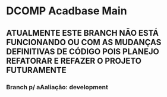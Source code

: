 # DCOMP Acadbase Main

## ATUALMENTE ESTE BRANCH NÃO ESTÁ FUNCIONANDO OU COM AS MUDANÇAS DEFINITIVAS DE CÓDIGO POIS PLANEJO REFATORAR E REFAZER O PROJETO FUTURAMENTE

### Branch p/ aAaliação: development